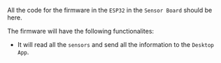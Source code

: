 All the code for the firmware in the `ESP32` in the `Sensor Board` should be here.

The firmware will have the following functionalites:
 - It will read all the `sensors` and send all the information to the `Desktop App`.